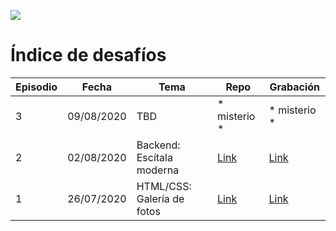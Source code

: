![](https://static-cdn.jtvnw.net/jtv_user_pictures/fb425ddf-5e67-4c84-9210-8065809675f7-profile_banner-480.png)

# Índice de desafíos

| Episodio | Fecha        | Tema                        | Repo                                            | Grabación |
| -------- | ------------ | --------------------------- | ----------------------------------------------- | --------- |
| 3        | 09/08/2020   | TBD                         | * misterio *                                    | * misterio * |
| 2        | 02/08/2020   | Backend: Escítala moderna   | [Link](https://github.com/devoffarg/devoff-desafio-1) | [Link](https://www.youtube.com/watch?v=SHMmgA1hPGY) |
| 1        | 26/07/2020   | HTML/CSS: Galería de fotos  | [Link](https://github.com/devoffarg/devoff-desafio-1) | [Link](https://www.youtube.com/watch?v=SHMmgA1hPGY) |

